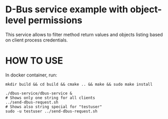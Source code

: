 # D-Bus service example with object-level permissions

This service allows to filter method return values and objects listing
based on client process credentials.

# HOW TO USE

In docker container, run:

```
mkdir build && cd build && cmake .. && make && sudo make install

./dbus-service/dbus-service &
# Shows only one string for all clients
../send-dbus-request.sh
# Shows also string special for "testuser"
sudo -u testuser ../send-dbus-request.sh
```
